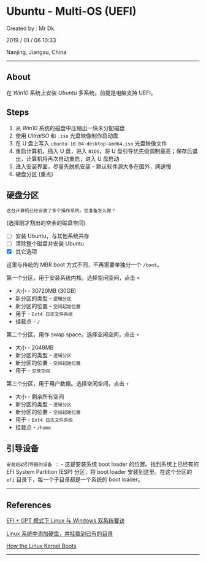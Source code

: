 # Ubuntu - Multi-OS (UEFI)

Created by : Mr Dk.

2019 / 01 / 06 10:33

Nanjing, Jiangsu, China

---

## About

在 *Win10* 系统上安装 *Ubuntu* 多系统。前提是电脑支持 UEFI。

## Steps

1. 从 *Win10* 系统的磁盘中压缩出一块未分配磁盘
2. 使用 *UltraISO* 和 `.iso` 光盘映像制作启动盘
3. 在 U 盘上写入 `ubuntu-18.04-desktop-amd64.iso` 光盘映像文件
4. 重启计算机，插入 U 盘，进入 `BIOS`，将 U 盘引导优先级调制最高；保存后退出，计算机将再次自动重启，进入 U 盘启动
5. 进入安装界面，尽量先脱机安装 - 默认软件源大多在国外，网速慢
6. 硬盘分区 (重点)

## 硬盘分区

`这台计算机已经安装了多个操作系统。您准备怎么做？`

(选择刚才割出的空余的磁盘空间)

- [ ] 安装 Ubuntu，与其他系统共存
- [ ] 清除整个磁盘并安装 Ubuntu
- [x] 其它选项

这里与传统的 MBR boot 方式不同，不再需要单独分一个 `/boot`。

第一个分区，用于安装系统内核。选择空闲空间，点击 `+`

* 大小 - 30720MB (30GB)
* 新分区的类型 - `逻辑分区`
* 新分区的位置 - `空间起始位置`
* 用于 - `Ext4 日志文件系统`
* 挂载点 - `/`

第二个分区，用作 swap space。选择空闲空间，点击 `+`

* 大小 - 2048MB
* 新分区的类型 - `逻辑分区`
* 新分区的位置 - `空间起始位置`
* 用于 - `交换空间`

第三个分区，用于用户数据。选择空闲空间，点击 `+`

* 大小 - 剩余所有空间
* 新分区的类型 - `逻辑分区`
* 新分区的位置 - `空间起始位置`
* 用于 - `Ext4 日志文件系统`
* 挂载点 - `/home`

## 引导设备

`安装启动引导器的设备 ：` - 这是安装系统 boot loader 的位置。找到系统上已经有的 EFI System Partition (ESP) 分区，将 boot loader 安装到这里。在这个分区的 `efi` 目录下，每一个子目录都是一个系统的 boot loader。

---

## References

[EFI + GPT 模式下 Linux 与 Windows 双系统要诀](http://www.linuxdown.net/install/config/2018/0405/18934.html)

[Linux 系统中添加硬盘，并挂载到已有的目录](https://blog.csdn.net/jiandanjinxin/article/details/69969217?utm_source=blogxgwz0)

[How the Linux Kernel Boots](https://mrdrivingduck.github.io/blog/#/markdown?repo=how_linux_works_notes&path=Chapter%205%20-%20How%20the%20Linux%20Kernel%20Boots.md)

---

